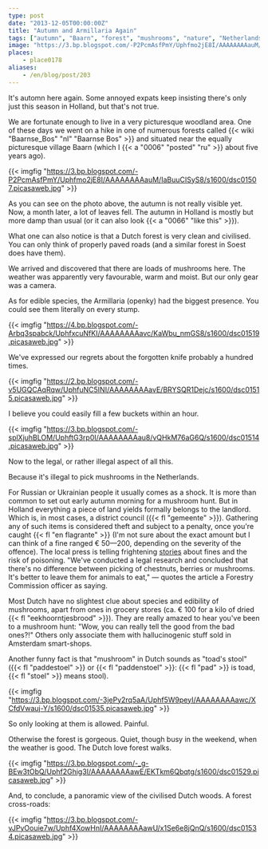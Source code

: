 ```yaml
---
type: post
date: "2013-12-05T00:00:00Z"
title: "Autumn and Armillaria Again"
tags: ["autumn", "Baarn", "forest", "mushrooms", "nature", "Netherlands"]
image: "https://3.bp.blogspot.com/-P2PcmAsfPmY/Uphfmo2jE8I/AAAAAAAAauM/IaBuuCISyS8/s1600/dsc01507.picasaweb.jpg"
places:
    - place0178
aliases:
    - /en/blog/post/203
---
```


It's automn here again. Some annoyed expats keep insisting there's only just this season in Holland, but that's not true.

We are fortunate enough to live in a very picturesque woodland area. One of these days we went on a hike in one of numerous forests called {{< wiki "Baarnse_Bos" "nl" "Baarnse Bos" >}} and situated near the equally picturesque village Baarn (which I {{< a "0006" "posted" "ru" >}} about five years ago).

{{< imgfig "https://3.bp.blogspot.com/-P2PcmAsfPmY/Uphfmo2jE8I/AAAAAAAAauM/IaBuuCISyS8/s1600/dsc01507.picasaweb.jpg" >}}

<!--more-->

As you can see on the photo above, the autumn is not really visible yet. Now, a month later, a lot of leaves fell. The autumn in Holland is mostly but more damp than usual (or it can also look {{< a "0066" "like this" >}}).

What one can also notice is that a Dutch forest is very clean and civilised. You can only think of properly paved roads (and a similar forest in Soest does have them).

We arrived and discovered that there are loads of mushrooms here. The weather was apparently very favourable, warm and moist. But our only gear was a camera.

As for edible species, the Armillaria (openky) had the biggest presence. You could see them literally on every stump.

{{< imgfig "https://4.bp.blogspot.com/-Arbq3spabck/UphfxcuNfKI/AAAAAAAAavc/KaWbu_nmGS8/s1600/dsc01519.picasaweb.jpg" >}}

We've expressed our regrets about the forgotten knife probably a hundred times.

{{< imgfig "https://2.bp.blogspot.com/-v5UGQCAqRqw/UphfuNC5INI/AAAAAAAAavE/BRYSQR1Dejc/s1600/dsc01515.picasaweb.jpg" >}}

I believe you could easily fill a few buckets within an hour.

{{< imgfig "https://3.bp.blogspot.com/-splXjuhBLOM/UphftG3rp0I/AAAAAAAAau8/vQHkM76aG6Q/s1600/dsc01514.picasaweb.jpg" >}}

Now to the legal, or rather illegal aspect of all this.

Because it's illegal to pick mushrooms in the Netherlands.

For Russian or Ukrainian people it usually comes as a shock. It is more than common to set out early autumn morning for a mushroom hunt. But in Holland everything a piece of land yields formally belongs to the landlord. Which is, in most cases, a district council ({{< fl "gemeente" >}}). Gathering any of such items is considered theft and subject to a penalty, once you're caught {{< fl "en flagrante" >}} (I'm not sure about the exact amount but I can think of a fine ranged € 50—200, depending on the severity of the offence). The local press is telling frightening [stories](http://www.nu.nl/lifestyle/3602487/paddenstoelen-plukken-eigen-risico.html) about fines and the risk of poisoning. "We've conducted a legal research and concluded that there's no difference between picking of chestnuts, berries or mushrooms. It's better to leave them for animals to eat," — quotes the article a Forestry Commission officer as saying.

Most Dutch have no slightest clue about species and edibility of mushrooms, apart from ones in grocery stores (ca. € 100 for a kilo of dried {{< fl "eekhoorntjesbrood" >}}). They are really amazed to hear you've been to a mushroom hunt: "Wow, you can really tell the good from the bad ones?!" Others only associate them with hallucinogenic stuff sold in Amsterdam smart-shops.

Another funny fact is that "mushroom" in Dutch sounds as "toad's stool" ({{< fl "paddestoel" >}} or {{< fl "paddenstoel" >}}: {{< fl "pad" >}} is toad, {{< fl "stoel" >}} means stool).

{{< imgfig "https://3.bp.blogspot.com/-3jePy2rq5aA/Uphf5W9peyI/AAAAAAAAawc/XCfdVwauj-Y/s1600/dsc01535.picasaweb.jpg" >}}

So only looking at them is allowed. Painful.

Otherwise the forest is gorgeous. Quiet, though busy in the weekend, when the weather is good. The Dutch love forest walks.

{{< imgfig "https://3.bp.blogspot.com/-_g-BEw3tObQ/Uphf2Ghig3I/AAAAAAAAawE/EKTkm6Qbqtg/s1600/dsc01529.picasaweb.jpg" >}}

And, to conclude, a panoramic view of the civilised Dutch woods. A forest cross-roads:

{{< imgfig "https://3.bp.blogspot.com/-vJPyOouie7w/Uphf4XowHnI/AAAAAAAAawU/x1Se6e8jQnQ/s1600/dsc01534.picasaweb.jpg" >}}
